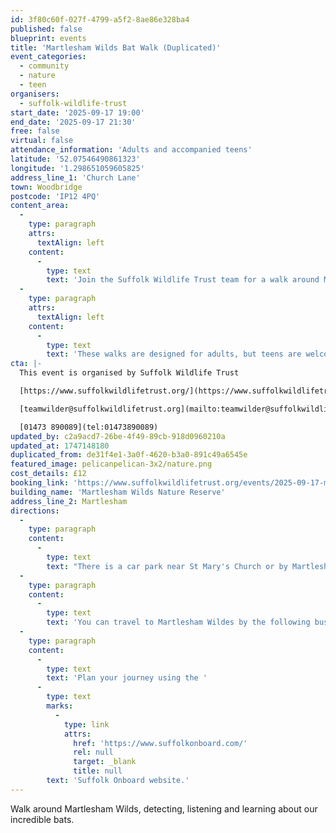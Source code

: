 ```yaml
---
id: 3f80c60f-027f-4799-a5f2-8ae86e328ba4
published: false
blueprint: events
title: 'Martlesham Wilds Bat Walk (Duplicated)'
event_categories:
  - community
  - nature
  - teen
organisers:
  - suffolk-wildlife-trust
start_date: '2025-09-17 19:00'
end_date: '2025-09-17 21:30'
free: false
virtual: false
attendance_information: 'Adults and accompanied teens'
latitude: '52.07546490861323'
longitude: '1.298651059605825'
address_line_1: 'Church Lane'
town: Woodbridge
postcode: 'IP12 4PQ'
content_area:
  -
    type: paragraph
    attrs:
      textAlign: left
    content:
      -
        type: text
        text: 'Join the Suffolk Wildlife Trust team for a walk around Martlesham Wilds, detecting, surveying, listening and learning about the bats that are resident at Suffolk’s new nature reserve, how we hope populations may change in the future and why these species are so important. '
  -
    type: paragraph
    attrs:
      textAlign: left
    content:
      -
        type: text
        text: 'These walks are designed for adults, but teens are welcome as well. We will also discuss what we can all do to help bats in our gardens and parks locally. Bat detectors will be provided.'
cta: |-
  This event is organised by Suffolk Wildlife Trust

  [https://www.suffolkwildlifetrust.org/](https://www.suffolkwildlifetrust.org/)

  [teamwilder@suffolkwildlifetrust.org](mailto:teamwilder@suffolkwildlifetrust.org)

  [01473 890089](tel:01473890089)
updated_by: c2a9acd7-26be-4f49-89cb-918d0960210a
updated_at: 1747148180
duplicated_from: de31f4e1-3a0f-4620-b3a0-891c49a6545e
featured_image: pelicanpelican-3x2/nature.png
cost_details: £12
booking_link: 'https://www.suffolkwildlifetrust.org/events/2025-09-17-martlesham-wilds-bat-walk'
building_name: 'Martlesham Wilds Nature Reserve'
address_line_2: Martlesham
directions:
  -
    type: paragraph
    content:
      -
        type: text
        text: "There is a car park near St Mary's Church or by Martlesham Recreation Ground."
  -
    type: paragraph
    content:
      -
        type: text
        text: 'You can travel to Martlesham Wildes by the following bus routes - 63 (Framlingham), 65 (Rendlesham), 66 (Ipswich), and 73 (village links).'
  -
    type: paragraph
    content:
      -
        type: text
        text: 'Plan your journey using the '
      -
        type: text
        marks:
          -
            type: link
            attrs:
              href: 'https://www.suffolkonboard.com/'
              rel: null
              target: _blank
              title: null
        text: 'Suffolk Onboard website.'
---
```

Walk around Martlesham Wilds, detecting, listening and learning about our incredible bats.